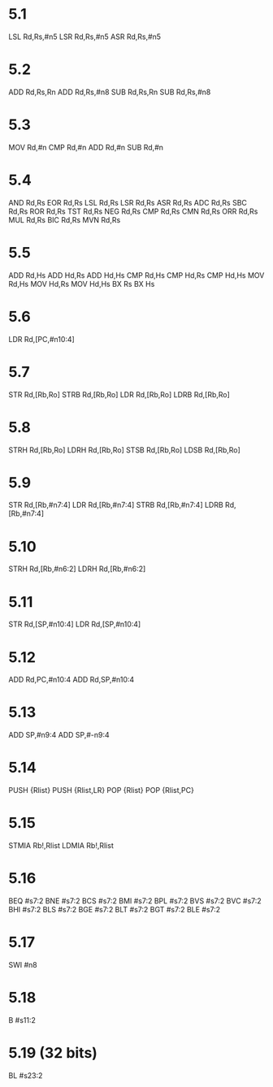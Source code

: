 # 5.1
LSL Rd,Rs,#n5
LSR Rd,Rs,#n5
ASR Rd,Rs,#n5
# 5.2
ADD Rd,Rs,Rn
ADD Rd,Rs,#n8
SUB Rd,Rs,Rn
SUB Rd,Rs,#n8
# 5.3
MOV Rd,#n
CMP Rd,#n
ADD Rd,#n
SUB Rd,#n
# 5.4
AND Rd,Rs
EOR Rd,Rs
LSL Rd,Rs
LSR Rd,Rs
ASR Rd,Rs
ADC Rd,Rs
SBC Rd,Rs
ROR Rd,Rs
TST Rd,Rs
NEG Rd,Rs
CMP Rd,Rs
CMN Rd,Rs
ORR Rd,Rs
MUL Rd,Rs
BIC Rd,Rs
MVN Rd,Rs
# 5.5
ADD Rd,Hs
ADD Hd,Rs
ADD Hd,Hs
CMP Rd,Hs
CMP Hd,Rs
CMP Hd,Hs
MOV Rd,Hs
MOV Hd,Rs
MOV Hd,Hs
BX Rs
BX Hs
# 5.6
LDR Rd,[PC,#n10:4]
# 5.7
STR Rd,[Rb,Ro]
STRB Rd,[Rb,Ro]
LDR Rd,[Rb,Ro]
LDRB Rd,[Rb,Ro]
# 5.8
STRH Rd,[Rb,Ro]
LDRH Rd,[Rb,Ro]
STSB Rd,[Rb,Ro]
LDSB Rd,[Rb,Ro]
# 5.9
STR Rd,[Rb,#n7:4]
LDR Rd,[Rb,#n7:4]
STRB Rd,[Rb,#n7:4]
LDRB Rd,[Rb,#n7:4]
# 5.10
STRH Rd,[Rb,#n6:2]
LDRH Rd,[Rb,#n6:2]
# 5.11
STR Rd,[SP,#n10:4]
LDR Rd,[SP,#n10:4]
# 5.12
ADD Rd,PC,#n10:4
ADD Rd,SP,#n10:4
# 5.13
ADD SP,#n9:4
ADD SP,#-n9:4
# 5.14
PUSH {Rlist}
PUSH {Rlist,LR}
POP {Rlist}
POP {Rlist,PC}
# 5.15
STMIA Rb!,Rlist
LDMIA Rb!,Rlist
# 5.16
BEQ #s7:2
BNE #s7:2
BCS #s7:2
BMI #s7:2
BPL #s7:2
BVS #s7:2
BVC #s7:2
BHI #s7:2
BLS #s7:2
BGE #s7:2
BLT #s7:2
BGT #s7:2
BLE #s7:2
# 5.17
SWI #n8
# 5.18
B #s11:2
# 5.19 (32 bits)
BL #s23:2
